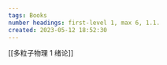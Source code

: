 ```yaml
---
tags: Books
number headings: first-level 1, max 6, 1.1.
created: 2023-05-12 18:52:30
---
```


[[多粒子物理 1 绪论]]
